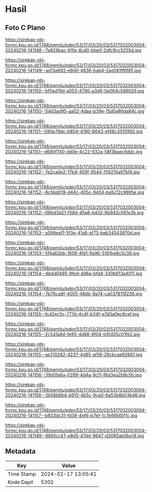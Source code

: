 # Hasil

## Foto C Plano

https://sirekap-obj-formc.kpu.go.id/1748/pemilu/pdpr/53/17/03/20/03/5317032003004-20240216-141148--7a829bac-61fa-4cd0-bbe0-2dfc9cc5255d.jpg

https://sirekap-obj-formc.kpu.go.id/1748/pemilu/pdpr/53/17/03/20/03/5317032003004-20240216-141149--ad13e692-e9d0-4636-bab4-2ae081ff6f85.jpg

https://sirekap-obj-formc.kpu.go.id/1748/pemilu/pdpr/53/17/03/20/03/5317032003004-20240216-141150--bf5ed19d-a053-4790-a3d6-0e064c569029.jpg

https://sirekap-obj-formc.kpu.go.id/1748/pemilu/pdpr/53/17/03/20/03/5317032003004-20240216-141150--54d3ad95-aa02-4daa-b39e-15d0a86da84c.jpg

https://sirekap-obj-formc.kpu.go.id/1748/pemilu/pdpr/53/17/03/20/03/5317032003004-20240216-141151--090e78dc-b854-4190-8643-ef48c3310992.jpg

https://sirekap-obj-formc.kpu.go.id/1748/pemilu/pdpr/53/17/03/20/03/5317032003004-20240216-141151--d680f740-dd0e-4c23-932a-58f3baec9ddc.jpg

https://sirekap-obj-formc.kpu.go.id/1748/pemilu/pdpr/53/17/03/20/03/5317032003004-20240216-141152--7e2cade2-17b4-459f-9544-f59210a97bf4.jpg

https://sirekap-obj-formc.kpu.go.id/1748/pemilu/pdpr/53/17/03/20/03/5317032003004-20240216-141152--8c5bd019-d44c-405c-9404-ba5c12c9995e.jpg

https://sirekap-obj-formc.kpu.go.id/1748/pemilu/pdpr/53/17/03/20/03/5317032003004-20240216-141152--06bd3d21-f58d-45a6-bd32-6b942c061e3b.jpg

https://sirekap-obj-formc.kpu.go.id/1748/pemilu/pdpr/53/17/03/20/03/5317032003004-20240216-141153--a599ea11-5f3e-41a8-af73-beb34543970d.jpg

https://sirekap-obj-formc.kpu.go.id/1748/pemilu/pdpr/53/17/03/20/03/5317032003004-20240216-141153--5f4a62bb-1859-4fe1-9a96-5191be8c5c38.jpg

https://sirekap-obj-formc.kpu.go.id/1748/pemilu/pdpr/53/17/03/20/03/5317032003004-20240216-141154--4b4d0485-9fed-496a-bfd4-330b913a4011.jpg

https://sirekap-obj-formc.kpu.go.id/1748/pemilu/pdpr/53/17/03/20/03/5317032003004-20240216-141154--7b76ca8f-4005-48db-9a74-ca0378119236.jpg

https://sirekap-obj-formc.kpu.go.id/1748/pemilu/pdpr/53/17/03/20/03/5317032003004-20240216-141155--fcd2ec5c-777d-4c4f-b34f-e7d3a0ec8cef.jpg

https://sirekap-obj-formc.kpu.go.id/1748/pemilu/pdpr/53/17/03/20/03/5317032003004-20240216-141155--2c541a84-fe95-4d86-9f04-b10405c01fe2.jpg

https://sirekap-obj-formc.kpu.go.id/1748/pemilu/pdpr/53/17/03/20/03/5317032003004-20240216-141155--ae210262-4237-4d85-af56-29cbcae92661.jpg

https://sirekap-obj-formc.kpu.go.id/1748/pemilu/pdpr/53/17/03/20/03/5317032003004-20240216-141156--39d0fa6a-0289-4d4a-9c11-f6d3ea2b8c5b.jpg

https://sirekap-obj-formc.kpu.go.id/1748/pemilu/pdpr/53/17/03/20/03/5317032003004-20240216-141156--3b58b6b4-b915-4b5c-9ce0-6a53b8b03b46.jpg

https://sirekap-obj-formc.kpu.go.id/1748/pemilu/pdpr/53/17/03/20/03/5317032003004-20240216-141157--b833dc31-fd38-4ef6-b7e1-1c7b6f845f1c.jpg

https://sirekap-obj-formc.kpu.go.id/1748/pemilu/pdpr/53/17/03/20/03/5317032003004-20240216-141149--8661cc47-e8d5-47d4-9647-d3085ab0be14.jpg


## Metadata

| Key        | Value               |
| ---------- | ------------------- |
| Time Stamp | 2024-02-17 13:05:41 |
| Kode Dapil | 5302                |



